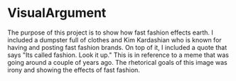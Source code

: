 # VisualArgument

The purpose of this project is to show how fast fashion effects earth. I included a dumpster full of clothes and Kim Kardashian who is known for having and posting fast fashion brands. On top of it, I included a quote that says "Its called fashion. Look it up." This is in reference to a meme that was going around a couple of years ago. The rhetorical goals of this image was irony and showing the effects of fast fashion.
